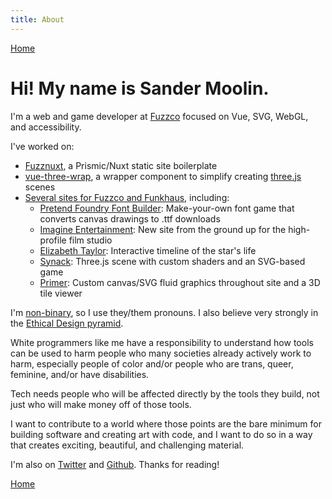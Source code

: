 ```yaml
---
title: About
---
```

[Home](/)

# Hi! My name is Sander Moolin.

I'm a web and game developer at [Fuzzco](https://fuzzco.com/) focused on Vue, SVG, WebGL, and accessibility.

I've worked on:

-   [Fuzznuxt](https://github.com/fuzzco/fuzznuxt), a Prismic/Nuxt static site boilerplate
-   [vue-three-wrap](https://github.com/SaFrMo/vue-three-wrap), a wrapper component to simplify creating [three.js](https://threejs.org/) scenes
-   [Several sites for Fuzzco and Funkhaus](https://gist.github.com/SaFrMo/29a6fbd90047233ec9bf124acba2044b), including:
    -   [Pretend Foundry Font Builder](https://pretendfoundry.com/font-builder): Make-your-own font game that converts canvas drawings to .ttf downloads
    -   [Imagine Entertainment](https://imagine-entertainment.com/): New site from the ground up for the high-profile film studio
    -   [Elizabeth Taylor](https://elizabethtaylor.com/biography): Interactive timeline of the star's life
    -   [Synack](https://www.synack.com/): Three.js scene with custom shaders and an SVG-based game
    -   [Primer](https://www.primer.com/): Custom canvas/SVG fluid graphics throughout site and a 3D tile viewer

I'm [non-binary](https://transequality.org/issues/resources/understanding-non-binary-people-how-to-be-respectful-and-supportive), so I use they/them pronouns. I also believe very strongly in the [Ethical Design pyramid](https://2017.ind.ie/ethical-design/).

White programmers like me have a responsibility to understand how tools can be used to harm people who many societies already actively work to harm, especially people of color and/or people who are trans, queer, feminine, and/or have disabilities.

Tech needs people who will be affected directly by the tools they build, not just who will make money off of those tools.

I want to contribute to a world where those points are the bare minimum for building software and creating art with code, and I want to do so in a way that creates exciting, beautiful, and challenging material.

I'm also on [Twitter](https://twitter.com/sandermoolin) and [Github](https://github.com/safrmo). Thanks for reading!

[Home](/)
